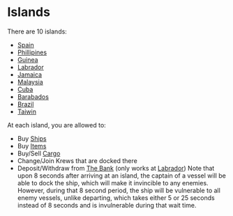 # Islands

There are 10 islands:
- [Spain](/pages/islands/spain.md) 
- [Phillipines](/pages/islands/phillipines.md)
- [Guinea](/pages/islands/guinea.md)
- [Labrador](/pages/islands/labrador.md)
- [Jamaica](/pages/islands/jamaica.md)
- [Malaysia](/pages/islands/malaysia.md)
- [Cuba](/pages/islands/cuba.md)
- [Barabados](/pages/islands/barabados.md)
- [Brazil](/pages/islands/brazil.md)
- [Taiwin](/pages/islands/taiwan.md)
            
At each island, you are allowed to:
* Buy [Ships](/pages/ships.md)
* Buy [Items](/pages/items.md)
* Buy/Sell [Cargo](/pages/cargo.md)
* Change/Join Krews that are docked there
* Deposit/Withdraw from [The Bank](/pages/gameplay/bank.md) (only works at [Labrador](/pages/islands/labrador.md))
Note that upon 8 seconds after arriving at an island, the captain of a vessel will be able to dock the ship, which will make it invincible to any enemies. However, during that 8 second period, the ship will be vulnerable to all enemy vessels, unlike departing, which takes either 5 or 25 seconds instead of 8 seconds and is invulnerable during that wait time.